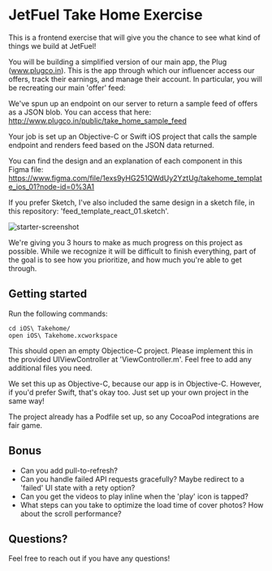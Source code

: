 # JetFuel Take Home Exercise

This is a frontend exercise that will give you the chance to see what kind of things we build at JetFuel!

You will be building a simplified version of our main app, the Plug (www.plugco.in). This is the app through which our influencer access our offers, track their earnings, and manage their account. In particular, you will be recreating our main 'offer' feed:

We've spun up an endpoint on our server to return a sample feed of offers as a JSON blob. You can access that here:
http://www.plugco.in/public/take_home_sample_feed

Your job is set up an Objective-C or Swift iOS project that calls the sample endpoint and renders feed based on the JSON data returned. 

You can find the design and an explanation of each component in this Figma file:
https://www.figma.com/file/1exs9yHG251QWdUy2YztUg/takehome_template_ios_01?node-id=0%3A1

If you prefer Sketch, I've also included the same design in a sketch file, in this repository: 'feed_template_react_01.sketch'.

![starter-screenshot](https://i.imgur.com/b5O8M1Z.png)

We're giving you 3 hours to make as much progress on this project as possible. While we recognize it will be difficult to finish everything, part of the goal is to see how you prioritize, and how much you're able to get through. 


## Getting started

Run the following commands:

```
cd iOS\ Takehome/
open iOS\ Takehome.xcworkspace
```

This should open an empty Objectice-C project. Please implement this in the provided UIViewController at 'ViewController.m'. Feel free to add any additional files you need. 

We set this up as Objective-C, because our app is in Objective-C. However, if you'd prefer Swift, that's okay too. Just set up your own project in the same way!

The project already has a Podfile set up, so any CocoaPod integrations are fair game. 

## Bonus

- Can you add pull-to-refresh? 
- Can you handle failed API requests gracefully? Maybe redirect to a 'failed' UI state with a rety option? 
- Can you get the videos to play inline when the 'play' icon is tapped?
- What steps can you take to optimize the load time of cover photos? How about the scroll performance? 

## Questions?

Feel free to reach out if you have any questions!
